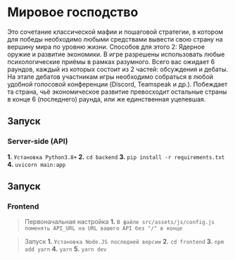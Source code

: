 # Мировое господство

Это сочетание классической мафии и пошаговой стратегии, в котором для победы необходимо любыми средствами вывести свою страну на вершину мира по уровню жизни. Способов для этого 2: Ядерное оружие и развитие экономики. В игре разрешены использовать любые психологические приёмы в рамках разумного. Всего вас ожидает 6 раундов, каждый из которых состоит из 2 частей: обсуждения и дебаты. На этапе дебатов участникам игры необходимо собраться в любой удобной голосовой конференции (Discord, Teamspeak и др.). Побеждает та страна, чьё экономическое развитие превосходит остальные страны в конце 6 (последнего) раунда, или же единственная уцелевшая.

## Запуск

  ### Server-side (API)
  **1.** `Установка Python3.8+`
  **2.** `cd backend`
  **3.** `pip install -r requirements.txt`
  **4.** `uvicorn main:app`

## Запуск

  ### Frontend
  > Первоначальная настройка
  **1.** `В файле src/assets/js/config.js поменять API_URL на URL вашего API без "/" в конце`

  > Запуск
  **1.** `Установка Node.JS последней версии`
  **2.** `cd frontend`
  **3.** `npm add yarn`
  **4.** `yarn`
  **5.** `yarn dev`
